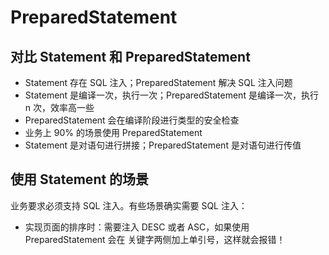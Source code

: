 # PreparedStatement

## 对比 Statement 和 PreparedStatement
- Statement 存在 SQL 注入；PreparedStatement 解决 SQL 注入问题
- Statement 是编译一次，执行一次；PreparedStatement 是编译一次，执行 n 次，效率高一些
- PreparedStatement 会在编译阶段进行类型的安全检查
- 业务上 90% 的场景使用 PreparedStatement
- Statement 是对语句进行拼接；PreparedStatement 是对语句进行传值

## 使用 Statement 的场景

业务要求必须支持 SQL 注入。有些场景确实需要 SQL 注入：
- 实现页面的排序时：需要注入 DESC 或者 ASC，如果使用 PreparedStatement 会在 关键字两侧加上单引号，这样就会报错！










